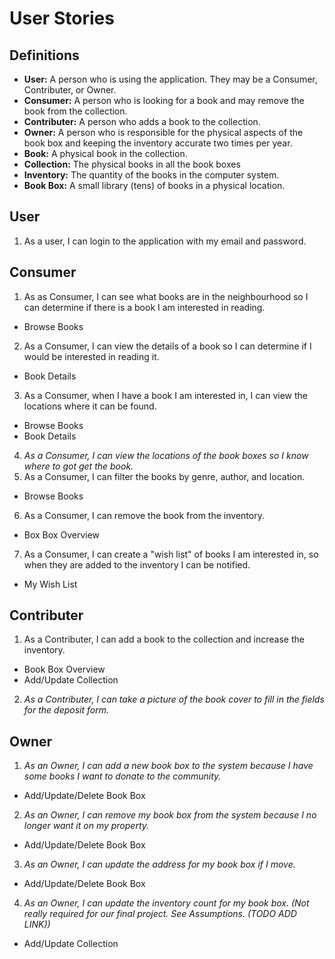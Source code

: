 # User Stories

## Definitions
- **User:** A person who is using the application. They may be a Consumer, Contributer, or Owner.
- **Consumer:** A person who is looking for a book and may remove the book from the collection.
- **Contributer:** A person who adds a book to the collection.
- **Owner:** A person who is responsible for the physical aspects of the book box and keeping the inventory accurate two times per year.
- **Book:** A physical book in the collection.
- **Collection:** The physical books in all the book boxes
- **Inventory:** The quantity of the books in the computer system.
- **Book Box:** A small library (tens) of books in a physical location.

## User
1. As a user, I can login to the application with my email and password.

## Consumer
1. As as Consumer, I can see what books are in the neighbourhood so I can determine if there is a book I am interested in reading.
  - Browse Books
2. As a Consumer, I can view the details of a book so I can determine if I would be interested in reading it.
  - Book Details
3. As a Consumer, when I have a book I am interested in, I can view the locations where it can be found.
  - Browse Books
  - Book Details
4. *As a Consumer, I can view the locations of the book boxes so I know where to got get the book.*
5. As a Consumer, I can filter the books by genre, author, and location.
  - Browse Books
6. As a Consumer, I can remove the book from the inventory.
  - Box Box Overview
7. As a Consumer, I can create a "wish list" of books I am interested in, so when they are added to the inventory I can be notified.
  - My Wish List

## Contributer
1. As a Contributer, I can add a book to the collection and increase the inventory.
  - Book Box Overview
  - Add/Update Collection
2. *As a Contributer, I can take a picture of the book cover to fill in the fields for the deposit form.*

## Owner
1. *As an Owner, I can add a new book box to the system because I have some books I want to donate to the community.*
  - Add/Update/Delete Book Box
2. *As an Owner, I can remove my book box from the system because I no longer want it on my property.*
  - Add/Update/Delete Book Box
3. *As an Owner, I can update the address for my book box if I move.*
  - Add/Update/Delete Book Box
4. *As an Owner, I can update the inventory count for my book box. (Not really required for our final project.  See Assumptions. (TODO ADD LINK))*
  - Add/Update Collection

